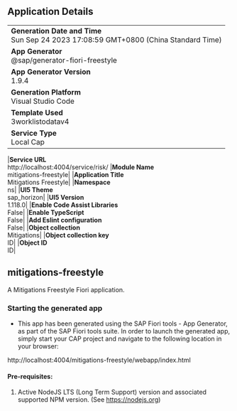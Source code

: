 ## Application Details

|                                                                                         |
| --------------------------------------------------------------------------------------- |
| **Generation Date and Time**<br>Sun Sep 24 2023 17:08:59 GMT+0800 (China Standard Time) |
| **App Generator**<br>@sap/generator-fiori-freestyle                                     |
| **App Generator Version**<br>1.9.4                                                      |
| **Generation Platform**<br>Visual Studio Code                                           |
| **Template Used**<br>3worklistodatav4                                                   |
| **Service Type**<br>Local Cap                                                           |

|**Service URL**<br>http://localhost:4004/service/risk/
|**Module Name**<br>mitigations-freestyle|
|**Application Title**<br>Mitigations Freestyle|
|**Namespace**<br>ns|
|**UI5 Theme**<br>sap_horizon|
|**UI5 Version**<br>1.118.0|
|**Enable Code Assist Libraries**<br>False|
|**Enable TypeScript**<br>False|
|**Add Eslint configuration**<br>False|
|**Object collection**<br>Mitigations|
|**Object collection key**<br>ID|
|**Object ID**<br>ID|

## mitigations-freestyle

A Mitigations Freestyle Fiori application.

### Starting the generated app

- This app has been generated using the SAP Fiori tools - App Generator, as part of the SAP Fiori tools suite. In order to launch the generated app, simply start your CAP project and navigate to the following location in your browser:

http://localhost:4004/mitigations-freestyle/webapp/index.html

#### Pre-requisites:

1. Active NodeJS LTS (Long Term Support) version and associated supported NPM version. (See https://nodejs.org)
